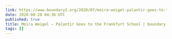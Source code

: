 ```yaml
---
link: https://www.boundary2.org/2020/07/moira-weigel-palantir-goes-to-the-frankfurt-school/
date: 2020-08-28 04:36 UTC
published: true
title: Moira Weigel — Palantir Goes to the Frankfurt School | boundary 2
tags: []
---
```



